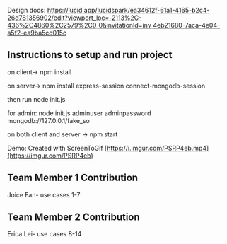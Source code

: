 Design docs: https://lucid.app/lucidspark/ea34612f-61a1-4165-b2c4-26d781356902/edit?viewport_loc=-2113%2C-436%2C4860%2C2579%2C0_0&invitationId=inv_4eb21680-7aca-4e04-a5f2-ea9ba5cd015c

## Instructions to setup and run project

on client-> npm install

on server-> npm install express-session connect-mongodb-session

then run node init.js

for admin: node init.js adminuser adminpassword mongodb://127.0.0.1/fake_so

on both client and server -> npm start


Demo: Created with ScreenToGif
[https://i.imgur.com/PSRP4eb.mp4](https://imgur.com/PSRP4eb)

## Team Member 1 Contribution
Joice Fan- use cases 1-7

## Team Member 2 Contribution 
Erica Lei- use cases 8-14
